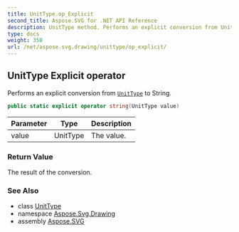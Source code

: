 ```yaml
---
title: UnitType.op_Explicit
second_title: Aspose.SVG for .NET API Reference
description: UnitType method. Performs an explicit conversion from UnitType to String
type: docs
weight: 350
url: /net/aspose.svg.drawing/unittype/op_explicit/
---
```

## UnitType Explicit operator

Performs an explicit conversion from [`UnitType`](../) to String.

```csharp
public static explicit operator string(UnitType value)
```

| Parameter | Type | Description |
| --- | --- | --- |
| value | UnitType | The value. |

### Return Value

The result of the conversion.

### See Also

* class [UnitType](../)
* namespace [Aspose.Svg.Drawing](../../unittype/)
* assembly [Aspose.SVG](../../../)
